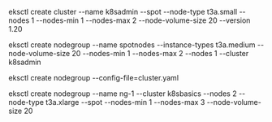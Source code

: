 eksctl create cluster --name k8sadmin --spot --node-type t3a.small --nodes 1 --nodes-min 1 --nodes-max 2 --node-volume-size 20 --version  1.20


eksctl create nodegroup --name  spotnodes --instance-types t3a.medium --node-volume-size 20 --nodes-min 1 --nodes-max 2 --nodes 1 --cluster k8sadmin

eksctl create nodegroup --config-file=cluster.yaml

eksctl create nodegroup --name ng-1 --cluster k8sbasics --nodes 2 --node-type t3a.xlarge --spot --nodes-min 1 --nodes-max 3 --node-volume-size 20